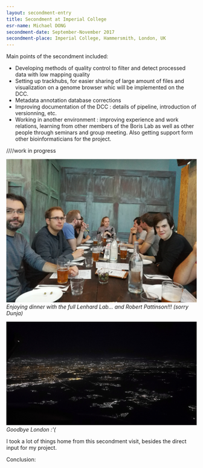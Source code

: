 ```yaml
---
layout: secondment-entry
title: Secondment at Imperial College
esr-name: Michael DONG
secondment-date: September-November 2017
secondment-place: Imperial College, Hammersmith, London, UK
---
```


Main points of the secondment included:
- Developing methods of quality control to filter and detect processed data with low mapping quality
- Setting up trackhubs, for easier sharing of large amount of files and visualization on a genome browser whic will be implemented on the DCC.
- Metadata annotation database corrections
- Improving documentation of the DCC : details of pipeline, introduction of versionning, etc.
- Working in another environment : improving experience and work relations, learning from other members of the Boris Lab as well as other people through seminars and group meeting. Also getting support form other bioinformaticians for the project.

////work in progress

![Enjoying dinner with the full Lenhard Lab... and Robert Pattinson!!! (sorry Dunja)](/library/images/secondments/michael_IC_1.png)
*Enjoying dinner with the full Lenhard Lab... and Robert Pattinson!!! (sorry Dunja)*




![Goodbye London :'(](/library/images/secondments/michael_IC_2.png)
*Goodbye London :'(*

I took a lot of things home from this secondment visit, besides the direct input for my project.

Conclusion:

